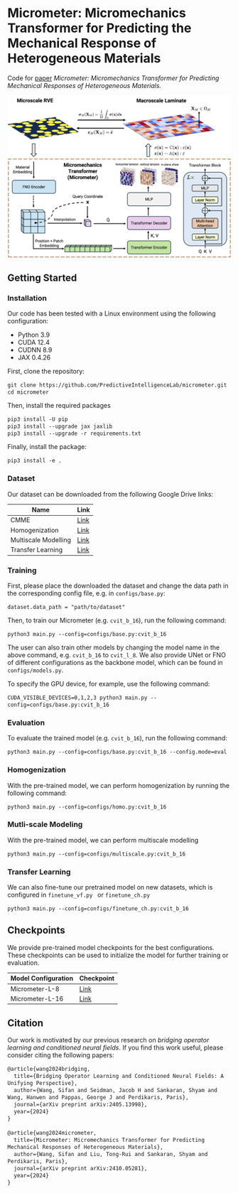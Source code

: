 # Micrometer: Micromechanics Transformer  for Predicting the Mechanical Response of Heterogeneous Materials

Code for [paper](https://arxiv.org/abs/2410.05281v1) *Micrometer: Micromechanics Transformer for Predicting Mechanical Responses of Heterogeneous Materials.*

![Micrometer](./figures/micrometer_master_fig.png)


## Getting Started

### Installation

Our code has been tested with a Linux environment using the following configuration:

- Python 3.9
- CUDA 12.4
- CUDNN 8.9
- JAX 0.4.26


First, clone the repository:

```angular2html
git clone https://github.com/PredictiveIntelligenceLab/micrometer.git
cd micrometer
```

Then, install the required packages

```angular2html
pip3 install -U pip
pip3 install --upgrade jax jaxlib
pip3 install --upgrade -r requirements.txt
```

Finally, install the package:

```angular2html
pip3 install -e .
```


### Dataset

Our dataset can be downloaded from the following Google Drive links:

| Name                 | Link     |
|----------------------|----------|
| CMME                 | [Link](https://drive.google.com/drive/folders/1eeFrLQkJawuJAcizykwg3kQM1yCyaF74?usp=sharing) |
| Homogenization       | [Link](https://drive.google.com/drive/folders/1nN0LoqwkGVe_k74XIZZNLHvBgADPoC7F?usp=sharing) |
| Multiscale Modelling | [Link](https://drive.google.com/drive/folders/1PBTqFkVn63IfEgz4J3RbvxoUj6ZT5AHe?usp=sharing) |
| Transfer Learning    | [Link](https://drive.google.com/drive/folders/1PIggy_sadd3iX1JSAkIxe5vdbIABszFy?usp=sharing) |



### Training

First, please place the downloaded the dataset and change the data path in
the corresponding config file, e.g. in `configs/base.py`:

```angular2html
dataset.data_path = "path/to/dataset"
```

Then, to train our Micrometer (e.g. `cvit_b_16`), run the following command:

```angular2html
python3 main.py --config=configs/base.py:cvit_b_16
```

The user can also train other models by changing the model name 
in the above command, e.g. `cvit_b_16` to `cvit_l_8`. We also provide UNet or FNO of different configurations as the backbone model,
which can be found in `configs/models.py`.



To specify the GPU device, for example, use the following command:

```angular2html
CUDA_VISIBLE_DEVICES=0,1,2,3 python3 main.py --config=configs/base.py:cvit_b_16
```

### Evaluation

To evaluate the trained model (e.g. `cvit_b_16`), run the following command:

```angular2html
python3 main.py --config=configs/base.py:cvit_b_16 --config.mode=eval
```

### Homogenization

With the pre-trained model, we can perform homogenization by running the following command:

```angular2html
python3 main.py --config=configs/homo.py:cvit_b_16
```

### Mutli-scale Modeling


With the pre-trained model, we can perform multiscale modelling

```angular2html
python3 main.py --config=configs/multiscale.py:cvit_b_16
```


### Transfer Learning

We can also fine-tune our pretrained model on new datasets, which is configured in
`finetune_vf.py ` or `finetune_ch.py`

```angular2html
python3 main.py --config=configs/finetune_ch.py:cvit_b_16 
```


## Checkpoints


We provide pre-trained model checkpoints for the best configurations. These checkpoints can be used to initialize the model for further training or evaluation.


| Model Configuration | Checkpoint |
|----------------------|--------------|
| Micrometer-L-8       | [Link](https://drive.google.com/file/d/1BwcGan0OMqYRGgqZ3_PPc2NJ9CSeY5dw/view?usp=drive_link)     |
| Micrometer-L-16      | [Link](https://drive.google.com/file/d/1vcmCbItXgAXF8OM_UZCIiEMbqZX6oxAX/view?usp=drive_link)     |




## Citation

Our work is motivated by our previous research on *bridging operator learning and conditioned neural fields*. If you find this work useful, please consider citing the following papers: 

    @article{wang2024bridging,
      title={Bridging Operator Learning and Conditioned Neural Fields: A Unifying Perspective},
      author={Wang, Sifan and Seidman, Jacob H and Sankaran, Shyam and Wang, Hanwen and Pappas, George J and Perdikaris, Paris},
      journal={arXiv preprint arXiv:2405.13998},
      year={2024}
    }

    @article{wang2024micrometer,
      title={Micrometer: Micromechanics Transformer for Predicting Mechanical Responses of Heterogeneous Materials},
      author={Wang, Sifan and Liu, Tong-Rui and Sankaran, Shyam and Perdikaris, Paris},
      journal={arXiv preprint arXiv:2410.05281},
      year={2024}
    }





